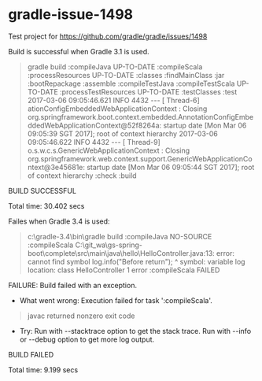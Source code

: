 # gradle-issue-1498
Test project for https://github.com/gradle/gradle/issues/1498

Build is successful when Gradle 3.1 is used.
> gradle build
:compileJava UP-TO-DATE
:compileScala
:processResources UP-TO-DATE
:classes
:findMainClass
:jar
:bootRepackage
:assemble
:compileTestJava
:compileTestScala UP-TO-DATE
:processTestResources UP-TO-DATE
:testClasses
:test
2017-03-06 09:05:46.621  INFO 4432 --- [       Thread-6] ationConfigEmbeddedWebApplicationContext : Closing org.springframework.boot.context.embedded.AnnotationConfigEmbeddedWebApplicationContext@52f8264a: startup date [Mon Mar 06 09:05:39 SGT 2017]; root of context hierarchy
2017-03-06 09:05:46.622  INFO 4432 --- [       Thread-9] o.s.w.c.s.GenericWebApplicationContext   : Closing org.springframework.web.context.support.GenericWebApplicationContext@3e45681e: startup date [Mon Mar 06 09:05:44 SGT 2017]; root of context hierarchy
:check
:build

BUILD SUCCESSFUL

Total time: 30.402 secs

Failes when Gradle 3.4 is used:
> c:\gradle-3.4\bin\gradle build
:compileJava NO-SOURCE
:compileScala
C:\git_wa\gs-spring-boot\complete\src\main\java\hello\HelloController.java:13: error: cannot find symbol
        log.info("Before return");
        ^
  symbol:   variable log
  location: class HelloController
1 error
:compileScala FAILED

FAILURE: Build failed with an exception.

* What went wrong:
Execution failed for task ':compileScala'.
> javac returned nonzero exit code

* Try:
Run with --stacktrace option to get the stack trace. Run with --info or --debug option to get more log output.

BUILD FAILED

Total time: 9.199 secs
